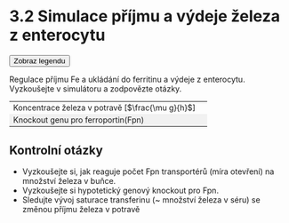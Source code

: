 <style>
img[alt^="image"] {max-width:20px;}
img[alt^="bigimage"] {  max-height:60px}
tbody tr:nth-child(even){background-color:#f1f1f1}
</style>
# 3.2 Simulace příjmu a výdeje železa z enterocytu
<button class="w3-right w3-button w3-theme" onclick="document.getElementById('legenda').style.display='block'">Zobraz legendu</button>

Regulace příjmu Fe a ukládání do ferritinu a výdeje z enterocytu. Vyzkoušejte v simulátoru a zodpovězte otázky.


<div class="w3-row">
<div class="w3-third">

<bdl-fmi id="idfmi" src="FeMetabolism_FeMetabolismModel.js" fminame="FeMetabolism_FeMetabolismModel" tolerance="0.000001" starttime="0" fstepsize="0.5" guid="{ff6d8a55-f24a-4855-bbf0-86edcafe471e}" valuereferences="637534208,637534209,100663315,16777260,33554448,33554449,637534228,905969688,637534231,16777271,16777272,16777267,637534233,637534237,33554439,33554443,637534230,637534257,33554447" valuelabels="Fe_liv,Fe_spl,Fe_duo_intake,Fe_food,Fe_duo_2,Fe_duo_3,Fe_duo_in_food,Fe_duo_unused,Fe_duo_out_loss,to_ferritin_rate,from_ferritin_rate,Fpn_duo_knockout,Fpn_duo_in_1,Fpn_duo_in,Fpn_duo_mRNA,Fpn_duo,Fe_duo_out_ser,Fe_ser_in_duo,Fe_ser" inputs="id1,16777260,1,1;id4,16777267,1,1" inputlabels="Fe_food,Fpn_duo_knockout"></bdl-fmi>







</div>
<div class="w3-rest">

||| 
|-------------|-------|
| Koncentrace železa v potravě [$\frac{\mu g}{h}$] | <bdl-range id="id1" title="" min="0" max="1000" default="219" maxlength="5" step="1"></bdl-range> |
| Knockout genu pro ferroportin(Fpn) | <bdl-checkbox id="id4" titlemin="gen Fpn je knockoutován (neaktivní)" titlemax="gen Fpn je aktivní" default="true"></bdl-checkbox>  |
</div>
</div>
<div class="w3-row">

<div class="w3-col s8">

<bdl-animate-adobe src="DuodenumFinalObrazovka3.js" width="800" height="600" name="DuodenumFinalObrazovka3" fromid="idfmi"></bdl-animate-adobe>

<bdl-bind2a findex="3" aname="SipkaCervena1_anim" amin="0" amax="100" fmin="1" fmax="1000"></bdl-bind2a>
<bdl-bind2a findex="3" aname="Merak1_anim" amin="0" amax="99" fmin="0" fmax="1000"></bdl-bind2a>
<bdl-bind2a-text findex="3" aname="Hodnota1_text" convertor="1,219"></bdl-bind2a-text>

<bdl-bind2a findex="6" aname="SipkaCervena2_anim" amin="0" amax="100" fmin="0.91" fmax="2.74"></bdl-bind2a>
<bdl-bind2a findex="6" aname="SipkaZlutaH_anim" amin="0" amax="100" fmin="0.91" fmax="2.74"></bdl-bind2a>
<bdl-bind2a findex="6" aname="SipkaFialovaHorni_anim" amin="0" amax="100" fmin="0.91" fmax="2.74"></bdl-bind2a>
<bdl-bind2a findex="6" aname="SipkaModra_anim" amin="0" amax="100" fmin="0.91" fmax="2.74"></bdl-bind2a>
<bdl-bind2a findex="6" aname="SipkaModraModryKanalSpodni_anim" amin="0" amax="100" fmin="0.91" fmax="2.74"></bdl-bind2a>
<bdl-bind2a findex="6" aname="SipkaCervena3_anim" amin="0" amax="100" fmin="0.91" fmax="2.74"></bdl-bind2a>
<bdl-bind2a findex="6" aname="CervenaPoolIn_anim" amin="0" amax="100" fmin="0.91" fmax="2.74"></bdl-bind2a>

<bdl-bind2a findex="8" aname="CervenaKos_anim" amin="0" amax="100" fmin="0" fmax="0.5"></bdl-bind2a>
<bdl-bind2a-text findex="8" aname="Hodnota5_text" convertor="1,0.237"></bdl-bind2a-text>

<bdl-bind2a findex="7" aname="Merak2Cerveny_anim" amin="0" amax="99" fmin="0" fmax="16"></bdl-bind2a>
<bdl-bind2a findex="7" aname="SipkaSeda_anim" amin="0" amax="100" fmin="0" fmax="16"></bdl-bind2a>
<bdl-bind2a-text findex="7" aname="Hodnota2Cerveny_text" convertor="1,3.612"></bdl-bind2a-text>

<bdl-bind2a findex="4" aname="Fe2Skupina_anim" amin="100" amax="0" fmin="0.5" fmax="1.5"></bdl-bind2a>
<bdl-bind2a findex="4" aname="KanalCerveny_anim" amin="0" amax="99" fmin="0.5" fmax="1.5"></bdl-bind2a>
<bdl-bind2a findex="4" aname="KanalModry_anim" amin="0" amax="99" fmin="0.5" fmax="1.5"></bdl-bind2a>
<bdl-bind2a findex="4" aname="CervenaSrafovanaZastaveni1_anim" amin="99" amax="0" fmin="0.5" fmax="1.5"></bdl-bind2a>
<bdl-bind2a findex="4" aname="Merak4_anim" amin="0" amax="99" fmin="0.5" fmax="1.5"></bdl-bind2a>

<bdl-bind2a-text findex="4" aname="Hodnota4_text" convertor="1,0.7428"></bdl-bind2a-text>

<bdl-bind2a findex="10" aname="SipkaCervenoFialova2_anim" amin="0" amax="100" fmin="0" fmax="10"></bdl-bind2a>
<bdl-bind2a findex="9" aname="SipkaCervenoFialova1_anim" amin="0" amax="100" fmin="0" fmax="10"></bdl-bind2a>
<bdl-bind2a findex="5" aname="Merak3_anim" amin="0" amax="100" fmin="0" fmax="10"></bdl-bind2a>
<bdl-bind2a-text findex="5" aname="Hodnota3_text" convertor="1,2.228"></bdl-bind2a-text>
<bdl-bind2a findex="5" aname="Fe3Skupina_anim" amin="0" amax="200" fmin="0" fmax="10"></bdl-bind2a>

<bdl-bind2a findex="12" aname="SipkaRuzova2_anim" amin="0" amax="100" fmin="0.026" fmax="0.028"></bdl-bind2a>
<bdl-bind2a findex="13" aname="SipkaFialovaSrafovana_anim" amin="0" amax="100" fmin="0.02" fmax="0.05"></bdl-bind2a>
<bdl-bind2a findex="17" aname="SipkaFialovaSpodni3_anim" amin="0" amax="100" fmin="0.1" fmax="3.5"></bdl-bind2a>
<bdl-bind2a findex="15" aname="KanalFialovy_anim" amin="99" amax="0" fmin="0.03" fmax="1.3"></bdl-bind2a>
<bdl-bind2a findex="11" aname="Semafor_anim" amin="4" amax="5" fmin="0" fmax="1"></bdl-bind2a>
<bdl-bind2a-text findex="13" aname="Hodnota6_text" convertor="1,0.0412"></bdl-bind2a-text>
<bdl-bind2a findex="18" aname="children.587.FeTransferin_anim" amin="0" amax="200" fmin="0.2" fmax="3"></bdl-bind2a>
<bdl-bind2a-text findex="18" aname="Hodnota9_text" convertor="1,1.51"></bdl-bind2a-text>







</div>
<div class="w3-rest">

<!--bdl-chartjs-time id="id10" width="300" height="200" fromid="idfmi" labels="Fpn duoin1" initialdata="" refindex="12" refvalues="1" maxdata="1024"></bdl-chartjs-time>
<bdl-chartjs-time id="id11" width="300" height="200" fromid="idfmi" labels="duoin" initialdata="" refindex="13" refvalues="1" maxdata="1024"></bdl-chartjs-time>
<bdl-chartjs-time id="id12" width="300" height="200" fromid="idfmi" labels="mrna" initialdata="" refindex="14" refvalues="1" maxdata="1024"></bdl-chartjs-time>
<bdl-chartjs-time id="id13" width="300" height="200" fromid="idfmi" labels="duo" initialdata="" refindex="15" refvalues="1" maxdata="1024"></bdl-chartjs-time>
<bdl-chartjs-time id="id14" width="300" height="200" fromid="idfmi" labels="Fe_duo_out_ser" initialdata="" refindex="16" refvalues="1" maxdata="1024"></bdl-chartjs-time-->
<bdl-chartjs-time id="id13" width="300" height="200" fromid="idfmi" labels="koncentrace Fe v krvi" initialdata="" refindex="18" refvalues="1" maxdata="1024" xlabel="čas (hodiny)" ylabel="množství orientační (ug)"></bdl-chartjs-time>


## Kontrolní otázky
* Vyzkoušejte si, jak reaguje počet Fpn transportérů (míra otevření) na množství železa v buňce.
* Vyzkoušejte si hypotetický genový knockout pro Fpn.
* Sledujte vývoj saturace transferinu (~ množství železa v séru) se změnou příjmu železa v potravě

<bdl-quiz question="Co má za následek genový knockout Fpn? Jak se změní koncentrace železa v enterocytu a v séru?" answers="Počet ferroportinu v membráně se sníží. Železo se hromadí v enterocytu a jeho množství v séru klesá|" correctoptions="true|false" explanations="|"></bdl-quiz>
<bdl-quiz question="Jak vypočítáme rovnovážnou konstantu?" answers="podíl koncentrací|součin koncentrací" correctoptions="true|false" explanations="Ano|Ne"></bdl-quiz>
<bdl-quiz question="Která rychlostní konstanta bude větší a jaký stav bude buňka preferovat? A proč?" answers="1. Přítok železa do ferritinu. |2. Odtok železa z ferritinu." correctoptions="true|false" explanations="vyšší koncentrace Fe2+ je pro buňku toxická. Buňka se snaží tedy ukládat železo do ferritinu|Odtok železa z ferritinu udržuje buňka nižší."></bdl-quiz>
</div>
</div>
</div>

<div id="legenda" class="w3-card w3-small w3-padding" style="display:none;z-index:1;position:absolute;top:20px;right:10px;width:500px;background-color:white">
<button class="w3-button w3-theme w3-right" onclick="document.getElementById('legenda').style.display='none'">Skryj legendu <i class="fa fa-close w3-large"></i></button>

## Vizualizace
Vizualizace simulátoru shrnuje schématicky předchozí fakta:

|Schéma|Popis/funkce|
|---|---|
|![bigimagefoodiron](simfoodiron.png)|__1. Příjem železa v potravě__ ve formě nehemové ![image1](image1.jpg)Fe<sup>2+</sup>, ![image2](image2.jpg)Fe<sup>3+</sup> a hemové.|
|![bigimagefoodiron](simnonhem.png)|__2. Nehemové železo__ ![image1](image1.jpg) Fe<sup>2+</sup> se vstřebává přes DMT1, ![image2](image2.jpg) Fe <sup>3+</sup> se katalyzuje na Fe<sup>2+</sup> pomocí Dcytb.|
|![bigimagefoodiron](simhem.png) |__3. Hemové železo__ se přenáší do buňky, kde se pomocí HO uvolňuje Fe<sup>2+</sup> |
|![bigimagefoodiron](simironout.png) |__4. Ztráty__ železa vzniklé nevstřebáním|
|![bigimagefoodiron](simironpool.png) |__5.Pohotový pool, sdílená zásoba Fe<sup>2+</sup>__ která reguluje (inhibuje) transportér DMT1 a přenašeč hemu|
|![bigimagefoodiron](simironferritin.png) |__6.Regulace příjmu a výdeje Fe<sup>2+</sup> ve ferritinu__

## Ikony
Schémata a vizualizace obsahují tyto ikony:

|Ikona|Definice|Popis/funkce|
|---|---|---|
|![image1](image1.jpg)|Fe<sup>2+</sup>|Dvojmocné železo|
|![image2](image2.jpg)|Fe<sup>3+</sup>|Trojmocné železo|
|![image3](image3.jpg)|H<sup>+</sup>|Vodíkový iont|
|![image4](image4.jpg)|Hem|Porfyrinový kruh s centrálním atomem Fe<sup>2+</sup>|
|![image5](image5.jpg)|DMT1|Transportér divalentních kovů, symport Fe<sup>2+</sup> a H<sup>+</sup>|
|![image6](image6.jpg)|Proteinový přenašeč hemu|Proteinový přenašeč hemu (neznámý), přenáší hem z luminální strany duodena do enterocytu.|
|![image7](image7.jpg)|Dcytb|Duodenální cytochrom b reduktáza: redukuje Fe<sup>3+</sup> na Fe<sup>2+</sup>, elektrony dodává askorbát.|
|![image8](image8.jpg)|HO|Hemoxygenáza, uvolňuje Fe<sup>2+</sup> z hemu za vzniku CO a biliverdinu|
|![image9](image9.jpg)|Ztráty železa|Ztráty železa vzniklé nevstřebáním nebo ztrátou buněk, které železo obsahují|
|![image10](image10.jpg)|Pool Fe<sup>2+</sup>|Pohotový pool Fe<sup>2+</sup> železa v buňce, míra zaplnění odpovídá množství (zde 6/8)|
|![imageferritin](imageferritin.png)|Ferritin| Ferritin složený z a) proteinové části apoferitinu (oranžová) a b) iontů Fe3+. Funguje jako zásobárna Fe.|

</div>